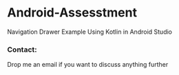 # Android-Assesstment

Navigation Drawer Example Using Kotlin in Android Studio


### Contact:
Drop me an email if you want to discuss anything further

